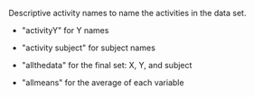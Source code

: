 Descriptive activity names to name the activities in the data set.

* "activityY" for Y names

* "activity subject" for subject names

* "allthedata" for the final set: X, Y, and subject

* "allmeans" for the average of each variable

